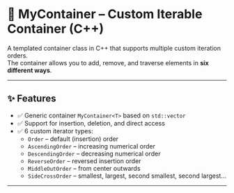 # 🧱 MyContainer – Custom Iterable Container (C++)

A templated container class in C++ that supports multiple custom iteration orders.  
The container allows you to add, remove, and traverse elements in **six different ways**.

---

## ✨ Features

- ✅ Generic container `MyContainer<T>` based on `std::vector`
- ✅ Support for insertion, deletion, and direct access
- ✅ 6 custom iterator types:
  - `Order` – default (insertion) order
  - `AscendingOrder` – increasing numerical order
  - `DescendingOrder` – decreasing numerical order
  - `ReverseOrder` – reversed insertion order
  - `MiddleOutOrder` – from center outwards
  - `SideCrossOrder` – smallest, largest, second smallest, second largest...

---
